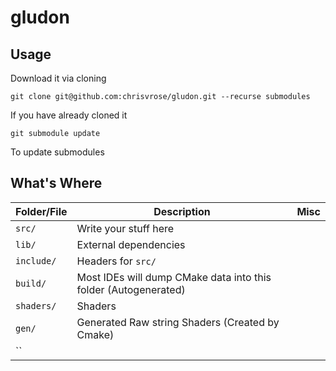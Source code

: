 # gludon


## Usage

Download it via cloning

```
git clone git@github.com:chrisvrose/gludon.git --recurse submodules
```

If you have already cloned it
```
git submodule update
```
To update submodules


## What's Where

| Folder/File | Description                                                     | Misc |
| ----------- | --------------------------------------------------------------- | ---- |
| `src/`      | Write your stuff here                                           |      |
| `lib/`      | External dependencies                                           |      |
| `include/`  | Headers for `src/`                                              |      |
| `build/`    | Most IDEs will dump CMake data into this folder (Autogenerated) |      |
| `shaders/`  | Shaders                                                         |      |
| `gen/`      | Generated Raw string Shaders (Created by Cmake)                 |      |
|``|||